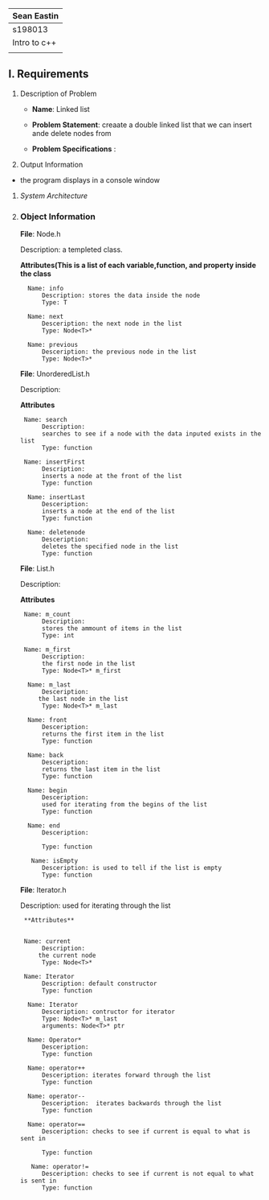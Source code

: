 | Sean Eastin|
| :---          	|
| s198013    	|
| Intro to c++|
||

## I. Requirements

1. Description of Problem 

	- **Name**: Linked list

	- **Problem Statement**: creaate a double linked list that we can insert ande delete nodes from

	- **Problem Specifications** :

3.  Output Information
- the program displays in a console window




1. _System Architecture_

 

3. ### Object Information

   **File**: Node.h

     Description: a templeted class.
     
    **Attributes(This is a list of each variable,function, and property inside the class**

         Name: info
             Description: stores the data inside the node
             Type: T

         Name: next
             Desceription: the next node in the list
             Type: Node<T>*

         Name: previous
             Desceription: the previous node in the list
             Type: Node<T>*

    **File**: UnorderedList.h

     Description:


    **Attributes**


        Name: search
             Description: 
             searches to see if a node with the data inputed exists in the list
             Type: function

        Name: insertFirst
             Description: 
             inserts a node at the front of the list
             Type: function

         Name: insertLast
             Desceription:
             inserts a node at the end of the list
             Type: function

         Name: deletenode
             Desceription:
             deletes the specified node in the list
             Type: function
 

     **File**: List.h

     Description: 

    **Attributes**


        Name: m_count
             Description: 
             stores the ammount of items in the list
             Type: int

        Name: m_first
             Description: 
             the first node in the list
             Type: Node<T>* m_first

         Name: m_last
             Desceription:
            the last node in the list
             Type: Node<T>* m_last

         Name: front
             Desceription:
             returns the first item in the list
             Type: function

         Name: back
             Desceription:
             returns the last item in the list
             Type: function

         Name: begin
             Desceription:
             used for iterating from the begins of the list
             Type: function

         Name: end
             Desceription:

             Type: function
 
          Name: isEmpty
             Desceription: is used to tell if the list is empty
             Type: function
             

    **File**: Iterator.h

    Description: used for iterating through the list


        **Attributes**


        Name: current
             Description: 
            the current node
             Type: Node<T>*

        Name: Iterator
             Description: default constructor
             Type: function

         Name: Iterator
             Desceription: contructor for iterator 
             Type: Node<T>* m_last
             arguments: Node<T>* ptr

         Name: Operator*
             Desceription:
             Type: function

         Name: operator++
             Desceription: iterates forward through the list
             Type: function

         Name: operator--
             Desceription:  iterates backwards through the list
             Type: function

         Name: operator==
             Desceription: checks to see if current is equal to what is sent in

             Type: function
 
          Name: operator!=
             Desceription: checks to see if current is not equal to what is sent in
             Type: function
 